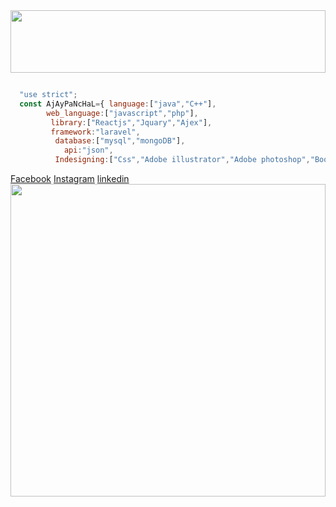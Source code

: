 

<img src="https://media.tenor.com/images/ea200a5305886e27264c831320ef5628/tenor.gif" width="100%" height="100"/> 
  
 
```javascript

  "use strict";
  const AjAyPaNcHaL={ language:["java","C++"],
        web_language:["javascript","php"],
         library:["Reactjs","Jquary","Ajex"], 
         framework:"laravel",
          database:["mysql","mongoDB"],    
            api:"json",
          Indesigning:["Css","Adobe illustrator","Adobe photoshop","Bootstrap"] }
````          

 [Facebook](https://www.facebook.com/ajaydeveloper8570 "ajay")
    [Instagram](https://www.instagram.com/ajaydeveloper8570 "ajay") 
    [linkedin](https://www.linkedin.com/in/ajay-panchal-2a6612212 "ajay") 
<img src="https://giphy.com/static/img/zoomies.gif" width="100%" height="500"/> 

  
